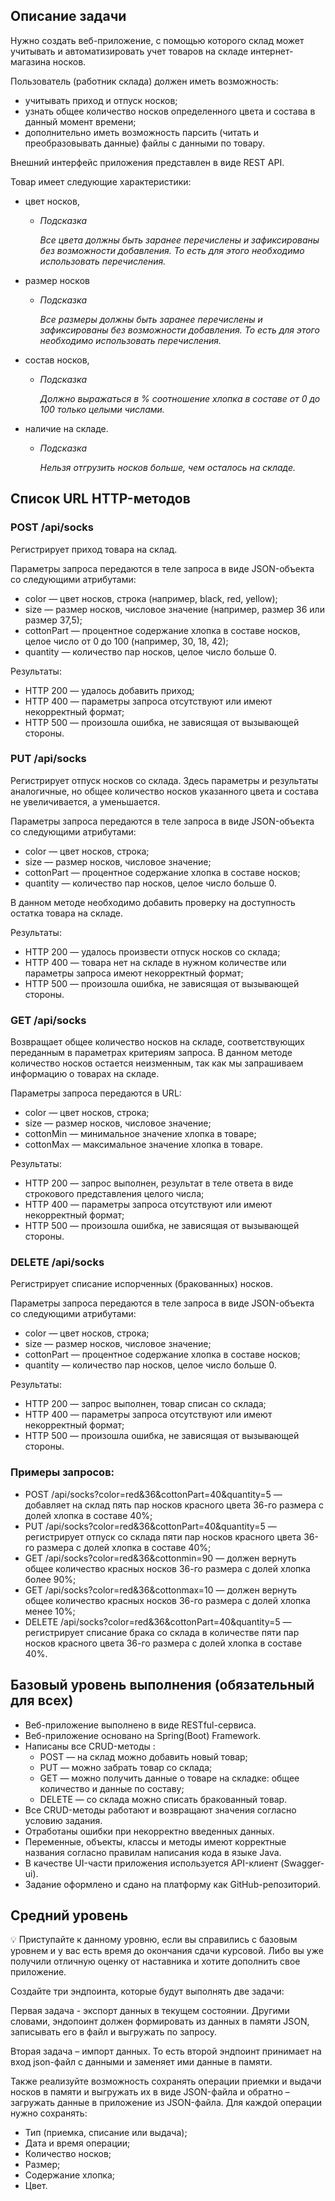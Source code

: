 ## **Описание задачи**

Нужно создать веб-приложение, с помощью которого склад может учитывать и автоматизировать учет товаров на складе интернет-магазина носков.

Пользователь (работник склада) должен иметь возможность:

- учитывать приход и отпуск носков;
- узнать общее количество носков определенного цвета и состава в данный момент времени;
- дополнительно иметь возможность парсить (читать и преобразовывать данные) файлы с данными по товару.

Внешний интерфейс приложения представлен в виде REST API.

Товар имеет следующие характеристики:

- цвет носков,
  - *Подсказка*

    *Все цвета должны быть заранее перечислены и зафиксированы без возможности добавления. То есть для этого необходимо использовать перечисления.*

- размер носков
  - *Подсказка*

    *Все размеры должны быть заранее перечислены и зафиксированы без возможности добавления. То есть для этого необходимо использовать перечисления.*

- состав носков,
  - *Подсказка*

    *Должно выражаться в % соотношение хлопка в составе от 0 до 100 только целыми числами.*

- наличие на складе.
  - *Подсказка*

    *Нельзя отгрузить носков больше, чем осталось на складе.*


## **Список URL HTTP-методов**

### **POST /api/socks**

Регистрирует приход товара на склад.

Параметры запроса передаются в теле запроса в виде JSON-объекта со следующими атрибутами:

- color — цвет носков, строка (например, black, red, yellow);
- size — размер носков, числовое значение (например, размер 36 или размер 37,5);
- cottonPart — процентное содержание хлопка в составе носков, целое число от 0 до 100 (например, 30, 18, 42);
- quantity — количество пар носков, целое число больше 0.

Результаты:

- HTTP 200 — удалось добавить приход;
- HTTP 400 — параметры запроса отсутствуют или имеют некорректный формат;
- HTTP 500 — произошла ошибка, не зависящая от вызывающей стороны.

### **PUT /api/socks**

Регистрирует отпуск носков со склада. Здесь параметры и результаты аналогичные, но общее количество носков указанного цвета и состава не увеличивается, а уменьшается.

Параметры запроса передаются в теле запроса в виде JSON-объекта со следующими атрибутами:

- color — цвет носков, строка;
- size — размер носков, числовое значение;
- cottonPart — процентное содержание хлопка в составе носков;
- quantity — количество пар носков, целое число больше 0.

В данном методе необходимо добавить проверку на доступность остатка товара на складе.

Результаты:

- HTTP 200 — удалось произвести отпуск носков со склада;
- HTTP 400 — товара нет на складе в нужном количестве или параметры запроса имеют некорректный формат;
- HTTP 500 — произошла ошибка, не зависящая от вызывающей стороны.

### **GET /api/socks**

Возвращает общее количество носков на складе, соответствующих переданным в параметрах критериям запроса. В данном методе количество носков остается неизменным, так как мы запрашиваем информацию о товарах на складе.

Параметры запроса передаются в URL:

- color — цвет носков, строка;
- size — размер носков, числовое значение;
- cottonMin — минимальное значение хлопка в товаре;
- cottonMax — максимальное значение хлопка в товаре.

Результаты:

- HTTP 200 — запрос выполнен, результат в теле ответа в виде строкового представления целого числа;
- HTTP 400 — параметры запроса отсутствуют или имеют некорректный формат;
- HTTP 500 — произошла ошибка, не зависящая от вызывающей стороны.

### DELETE **/api/socks**

Регистрирует списание испорченных (бракованных) носков.

Параметры запроса передаются в теле запроса в виде JSON-объекта со следующими атрибутами:

- color — цвет носков, строка;
- size — размер носков, числовое значение;
- cottonPart — процентное содержание хлопка в составе носков;
- quantity — количество пар носков, целое число больше 0.

Результаты:

- HTTP 200 —  запрос выполнен, товар списан со склада;
- HTTP 400 — параметры запроса отсутствуют или имеют некорректный формат;
- HTTP 500 — произошла ошибка, не зависящая от вызывающей стороны.

### Примеры запросов:

- POST /api/socks?color=red&36&cottonPart=40&quantity=5 — добавляет на склад пять пар носков красного цвета 36-го размера с долей хлопка в составе 40%;
- PUT /api/socks?color=red&36&cottonPart=40&quantity=5 — регистрирует отпуск со склада пяти пар носков красного цвета 36-го размера с долей хлопка в составе 40%;
- GET /api/socks?color=red&36&cottonmin=90 — должен вернуть общее количество красных носков 36-го размера с долей хлопка более 90%;
- GET /api/socks?color=red&36&cottonmax=10 — должен вернуть общее количество красных носков 36-го размера с долей хлопка менее 10%;
- DELETE /api/socks?color=red&36&cottonPart=40&quantity=5 — регистрирует списание брака со склада в количестве пяти пар носков красного цвета 36-го размера с долей хлопка в составе 40%.

## Базовый уровень выполнения (обязательный для всех)

- Веб-приложение выполнено в виде RESTful-сервиса.
- Веб-приложение основано на Spring(Boot) Framework.
- Написаны все CRUD-методы :
    - POST — на склад можно добавить новый товар;
    - PUT — можно забрать товар со склада;
    - GET — можно получить данные о товаре на складке: общее количество и данные по составу;
    - DELETE — со склада можно списать бракованный товар.
- Все CRUD-методы работают и возвращают значения согласно условию задания.
- Отработаны ошибки при некорректно введенных данных.
- Переменные, объекты, классы и методы имеют корректные названия согласно правилам написания кода в языке Java.
- В качестве UI-части приложения используется API-клиент (Swagger-ui).
- Задание оформлено и сдано на платформу как GitHub-репозиторий.

## Средний уровень

<aside>
💡 Приступайте к данному уровню, если вы справились с базовым уровнем и у вас есть время до окончания сдачи курсовой. Либо вы уже получили отличную оценку от наставника и хотите дополнить свое приложение.

</aside>

Создайте три эндпоинта, которые будут выполнять две задачи:

Первая задача - экспорт данных в текущем состоянии. Другими словами, эндопоинт должен формировать из данных в памяти JSON, записывать его в файл и выгружать по запросу.

Вторая задача – импорт данных. То есть второй эндпоинт принимает на вход json-файл с данными и заменяет ими данные в памяти.

Также реализуйте возможность сохранять операции приемки и выдачи носков в памяти и выгружать их в виде JSON-файла и обратно – загружать данные в приложение из JSON-файла. Для каждой операции нужно сохранять:

- Тип (приемка, списание или выдача);
- Дата и время операции;
- Количество носков;
- Размер;
- Содержание хлопка;
- Цвет.